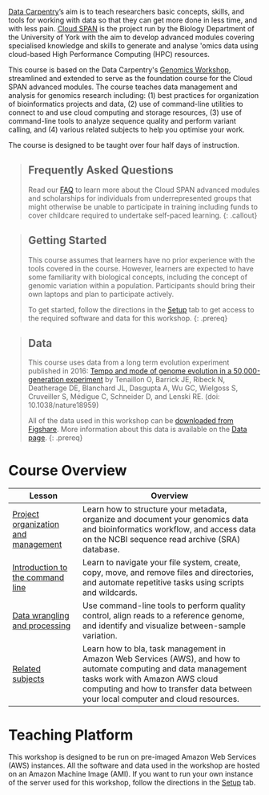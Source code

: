 ---
---

[Data Carpentry](https://datacarpentry.org/)’s aim is to teach researchers basic concepts, skills, and tools for working with data so that they can get more done in less time, and with less pain. [Cloud SPAN](https:cloud-span.york.ac.uk) is the project run by the Biology Department of the University of York with the aim to develop advanced modules covering specialised knowledge and skills to generate and analyse 'omics data using cloud-based High Performance Computing (HPC) resources.

This course is based on the Data Carpentry's [Genomics Workshop](https://datacarpentry.org/genomics-workshop/), streamlined and extended to serve as the foundation course for the Cloud SPAN advanced modules. The course teaches data management and analysis for genomics research including: (1) best practices for organization of bioinformatics projects and data, (2) use of command-line utilities to connect to and use cloud computing and storage resources, (3) use of command-line tools to analyze sequence quality and perform variant calling, and (4) various related subjects to help you optimise your work.

The course is designed to be taught over four half days of instruction.

> ## Frequently Asked Questions
> Read our [FAQ](/genomics-workshop/faq/) to learn more about the Cloud SPAN advanced modules and scholarships for individuals from underrepresented groups that might otherwise be unable to participate in training including funds to cover childcare required to undertake self-paced learning.
{: .callout}

> ## Getting Started
>
> This course assumes that learners have no prior experience with the tools covered in the course.
> However, learners are expected to have some familiarity with biological concepts, including the
> concept of genomic variation within a population. Participants should bring their own laptops and plan to participate actively.
>
> To get started, follow the directions in the [Setup](setup) tab to get access to the required
> software and data for this workshop.
{: .prereq}

> ## Data
>
> This course uses data from a long term evolution experiment published in 2016: [Tempo and mode of genome evolution in a 50,000-generation experiment](https://www.ncbi.nlm.nih.gov/pmc/articles/PMC4988878/) by Tenaillon O, Barrick JE, Ribeck N, Deatherage DE, Blanchard JL, Dasgupta A, Wu GC, Wielgoss S, Cruveiller S, Médigue C, Schneider D, and Lenski RE. (doi: 10.1038/nature18959)
>
> All of the data used in this workshop can be [downloaded from Figshare](https://figshare.com/articles/Data_Carpentry_Genomics_beta_2_0/7726454).
> More information about this data is available on the [Data page](https://datacarpentry.org/organization-genomics/data/).
{: .prereq}

# Course Overview

| Lesson                     | Overview |
| -------------------------- | ---------|
| [Project organization and management](https://cloud-span.github.io/foundation-02-project-org-mng/)    | Learn how to structure your metadata, organize and document your genomics data and bioinformatics workflow, and access data on the NCBI sequence read archive (SRA) database.|
| [Introduction to the command line](https://cloud-span.github.io/foundation-03-command-line-intro/)    | Learn to navigate your file system, create, copy, move, and remove files and directories, and automate repetitive tasks using scripts and wildcards.|
| [Data wrangling and processing](https://cloud-span.github.io/foundation-04-data-wrangling-processing) | Use command-line tools to perform quality control, align reads to a reference genome, and identify and visualize between-sample variation.|
| [Related subjects](https://cloud-span.github.io/foundation-05-related-subjects) | Learn how to bla, task management in Amazon Web Services (AWS), and how to automate computing and data management tasks work with Amazon AWS cloud computing and how to transfer data between your local computer and cloud resources. |

# Teaching Platform

This workshop is designed to be run on pre-imaged Amazon Web Services (AWS) instances. All the software and data used in the workshop are hosted on an Amazon Machine Image (AMI). If you want to run your own instance of the server used for this workshop, follow the directions in the [Setup](setup) tab.
